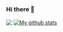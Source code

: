 ### Hi there 👋

<!--
**FH089/FH089** is a ✨ _special_ ✨ repository because its `README.md` (this file) appears on your GitHub profile.

## Quick overview
* GitHub stats:  
<a href="https://github.com/anuraghazra/github-readme-stats">
  <!-- Change the `github-readme-stats.anuraghazra1.vercel.app` to `github-readme-stats.vercel.app`  -->
  <img align="center" src="https://github-readme-stats.vercel.app/api/top-langs/?username=FH089&langs_count=8" />
</a>
<a href="https://github.com/anuraghazra/github-readme-stats">
  <img align="center" src="https://github-readme-stats.anuraghazra1.vercel.app/api?username=FH089&show_icons=true&line_height=27&include_all_commits=true" alt="My github stats" />
</a>  

